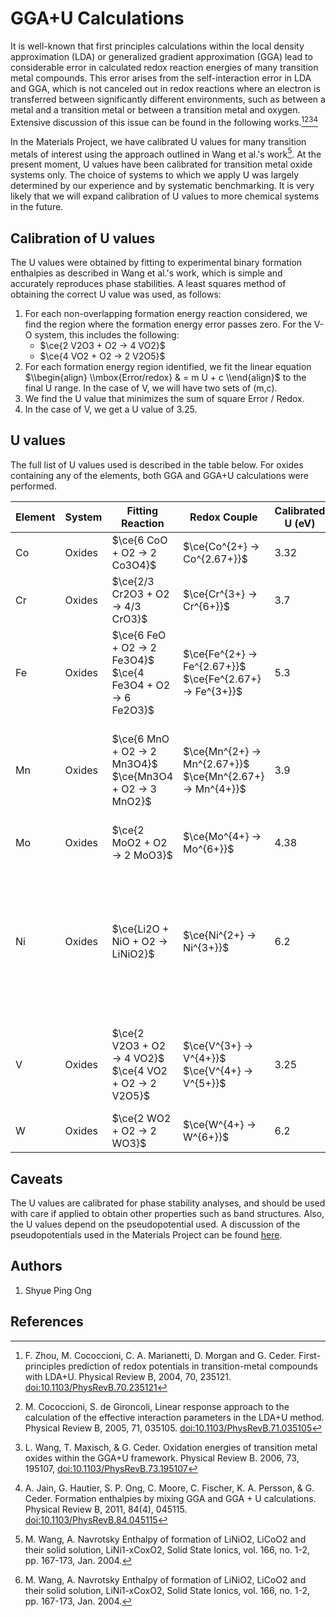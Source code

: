 # GGA+U Calculations

It is well-known that first principles calculations within the local
density approximation (LDA) or generalized gradient approximation (GGA)
lead to considerable error in calculated redox reaction energies of many
transition metal compounds. This error arises from the self-interaction
error in LDA and GGA, which is not canceled out in redox reactions where
an electron is transferred between significantly different environments,
such as between a metal and a transition metal or between a transition
metal and oxygen. Extensive discussion of this issue can be found in the
following works.[^1][^2][^3][^4]

In the Materials Project, we have calibrated U values for many
transition metals of interest using the approach outlined in Wang et
al.'s work[^5]. At the present moment, U values have been calibrated for
transition metal oxide systems only. The choice of systems to which we
apply U was largely determined by our experience and by systematic
benchmarking. It is very likely that we will expand calibration of U
values to more chemical systems in the future.

Calibration of U values
-----------------------

The U values were obtained by fitting to experimental binary formation
enthalpies as described in Wang et al.'s work, which is simple and
accurately reproduces phase stabilities. A least squares method of
obtaining the correct U value was used, as follows:

1.  For each non-overlapping formation energy reaction considered, we
    find the region where the formation energy error passes zero. For
    the V-O system, this includes the following:
    *  $\ce{2 V2O3 + O2 -> 4 VO2}$
    *  $\ce{4 VO2 + O2 -> 2 V2O5}$
2.  For each formation energy region identified, we fit the linear
    equation $\\begin{align} \\mbox{Error/redox} & = m U + c \\end{align}$ to
    the final U range. In the case of V, we will have two sets of (m,c).
2.  We find the U value that minimizes the sum of square Error / Redox.
4.  In the case of V, we get a U value of 3.25.

U values
--------

The full list of U values used is described in the table below. For
oxides containing any of the elements, both GGA and GGA+U calculations
were performed.

| Element | System | Fitting Reaction                  | Redox Couple         | Calibrated U (eV) | Comments                                                                       |
|:--------|--------|-----------------------------------|----------------------|-------------------|--------------------------------------------------------------------------------------------------------------------|
| Co      | Oxides | $\ce{6 CoO + O2 -> 2 Co3O4}$      | $\ce{Co^{2+} -> Co^{2.67+}}$ | 3.32          |                                                                                |
| Cr      | Oxides | $\ce{2/3 Cr2O3 + O2 -> 4/3 CrO3}$ | $\ce{Cr^{3+} -> Cr^{6+}}$      | 3.7               |                                                                                |
| Fe      | Oxides | $\ce{6 FeO + O2 -> 2 Fe3O4}$ <br> $\ce{4 Fe3O4 + O2 -> 6 Fe2O3}$   | $\ce{Fe^{2+} -> Fe^{2.67+}}$ <br> $\ce{Fe^{2.67+} -> Fe^{3+}}$    | 5.3               |                                                                                |
| Mn      | Oxides | $\ce{6 MnO + O2 -> 2 Mn3O4}$  <br>  $\ce{Mn3O4 + O2 -> 3 MnO2}$  | $\ce{Mn^{2+} -> Mn^{2.67+}}$ <br> $\ce{Mn^{2.67+} -> Mn^{4+}}$    | 3.9               | $\ce{Mn2O3}$ was explicitly excluded from calibration set due to the large number of atoms in its unit cell.                              |
| Mo      | Oxides | $\ce{2 MoO2 + O2 -> 2 MoO3}$    | $\ce{Mo^{4+} -> Mo^{6+}}$ | 4.38              |                                                                                |
| Ni      | Oxides | $\ce{Li2O + NiO + O2 -> LiNiO2}$    | $\ce{Ni^{2+} -> Ni^{3+}}$ | 6.2               | Binary formation energies are not readily available for Ni. The Ni U calibration was performed using a ternary oxide formation energy.[^5]  |
| V       | Oxides | $\ce{2 V2O3 + O2 -> 4 VO2}$ <br> $\ce{4 VO2 + O2 -> 2 V2O5}$ | $\ce{V^{3+} -> V^{4+}}$ <br> $\ce{V^{4+} -> V^{5+}}$  | 3.25              | $\ce{VO}$ was explicitly excluded from calibration due to its known metallic nature.                                               |
| W       | Oxides | $\ce{2 WO2 + O2 -> 2 WO3}$  | $\ce{W^{4+} -> W^{6+}}$        | 6.2               |                                                                                |

Caveats
-------

The U values are calibrated for phase stability analyses, and should be
used with care if applied to obtain other properties such as band
structures. Also, the U values depend on the pseudopotential used. A
discussion of the pseudopotentials used in the Materials Project can be
found [here](/methodology/pseudopotentials).

Authors
-------

1.  Shyue Ping Ong

References
----------

[^1]: F. Zhou, M. Cococcioni, C. A. Marianetti, D. Morgan and G. Ceder.
    First-principles prediction of redox potentials in transition-metal
    compounds with LDA+U. Physical Review B, 2004, 70, 235121.
    <doi:10.1103/PhysRevB.70.235121>

[^2]: M. Cococcioni, S. de Gironcoli, Linear response approach to the
    calculation of the effective interaction parameters in the LDA+U
    method. Physical Review B, 2005, 71, 035105.
    <doi:10.1103/PhysRevB.71.035105>

[^3]: L. Wang, T. Maxisch, & G. Ceder. Oxidation energies of transition
    metal oxides within the GGA+U framework. Physical Review B. 2006,
    73, 195107, <doi:10.1103/PhysRevB.73.195107>

[^4]: A. Jain, G. Hautier, S. P. Ong, C. Moore, C. Fischer, K. A.
    Persson, & G. Ceder. Formation enthalpies by mixing GGA and GGA + U
    calculations. Physical Review B, 2011, 84(4), 045115.
    <doi:10.1103/PhysRevB.84.045115>

[^5]: M. Wang, A. Navrotsky Enthalpy of formation of LiNiO2, LiCoO2 and
    their solid solution, LiNi1-xCoxO2, Solid State Ionics, vol. 166,
    no. 1-2, pp. 167-173, Jan. 2004.